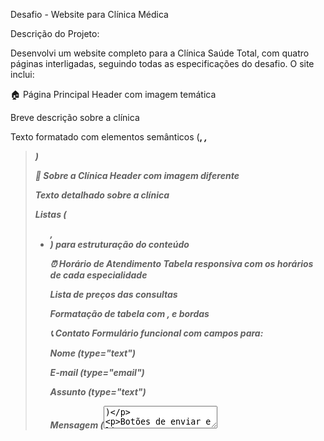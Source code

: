 Desafio - Website para Clínica Médica

Descrição do Projeto:

Desenvolvi um website completo para a Clínica Saúde Total, com quatro páginas interligadas, seguindo todas as especificações do desafio. O site inclui:

🏠 Página Principal
Header com imagem temática

Breve descrição sobre a clínica

Texto formatado com elementos semânticos (<strong>, <i>, <blockquote>)

🏥 Sobre a Clínica
Header com imagem diferente

Texto detalhado sobre a clínica

Listas (<ul>, <li>) para estruturação do conteúdo

⏰ Horário de Atendimento
Tabela responsiva com os horários de cada especialidade

Lista de preços das consultas

Formatação de tabela com <thead>, <tbody> e bordas

📞 Contato
Formulário funcional com campos para:

Nome (type="text")

E-mail (type="email")

Assunto (type="text")

Mensagem (<textarea>)

Botões de enviar e limpar

Iframe integrado com Google Maps

Informações de contato (telefone, WhatsApp, endereço)

🎨 Elementos Utilizados
✔ Formulários: Formulário de contato completo
✔ Tabelas: Horários de atendimento formatados
✔ Mídias: Imagens em cada header + iframe do Maps
✔ Texto formatado: Títulos, parágrafos, listas, citações
✔ Links de navegação: Menu funcional em todas as páginas

🔧 Técnicas Aplicadas
Estrutura HTML semântica

CSS para estilização básica (cores, fontes, alinhamentos)

Imagens otimizadas via serviço gratuito (Unsplash)

Layout responsivo (usando Flexbox)

Resultado Final:
Um site funcional, intuitivo e bem estruturado, pronto para ser expandido com mais recursos no futuro!

